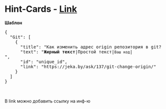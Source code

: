 # Hint-Cards - <a href="https://mokka86coffee.github.io/Hint-Cards/">Link</a>
<b>Шаблон</b><br>
<pre>{
  "Git": [
    {
      "title": "Как изменить адрес origin репозитория в git?",
      "text": "<b>Жирный текст</b>|Простой текст|<code>Ваш код</code>|<br>",
      "id": "unique_id",
      "link": "https://jeka.by/ask/137/git-change-origin/"
    }
  ]
}

</pre>
<br>
В link можно добавить ссылку на инф-ю
